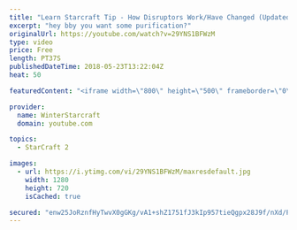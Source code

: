 ```yaml
---
title: "Learn Starcraft Tip - How Disruptors Work/Have Changed (Updated Patch 4.0 2018)"
excerpt: "hey bby you want some purification?"
originalUrl: https://youtube.com/watch?v=29YNS1BFWzM
type: video
price: Free
length: PT37S
publishedDateTime: 2018-05-23T13:22:04Z
heat: 50

featuredContent: "<iframe width=\"800\" height=\"500\" frameborder=\"0\" src=\"https://www.youtube.com/embed/29YNS1BFWzM\" allow=\"accelerometer; autoplay; encrypted-media; gyroscope; picture-in-picture\" allowfullscreen></iframe>"

provider:
  name: WinterStarcraft
  domain: youtube.com

topics:
  - StarCraft 2

images:
  - url: https://i.ytimg.com/vi/29YNS1BFWzM/maxresdefault.jpg
    width: 1280
    height: 720
    isCached: true

secured: "enw25JoRznfHyTwvX0gGKg/vA1+shZ1751fJ3kIp957tieQgpx28J9f/nXd/P9qDZqVPoJ3cDDq2SnuUsiG9Uf0CKxdZM1Ail+syV1bxviocsy6xKgHB+XPwpe6rNsG//wu3P8ldHaBiMHNWXl7OdG5rZTV2AGcEH4UVlbbvComa8b02RgIh2vYki9jdTldD5JzFJGAocKWM2VexZOU0xQC84VsJIu9x9r4/EgZmwjWuS3br8oidpLqxPYIkz+GAFCq6dmEPyWd6MAMJgRcPDZghg6jviUC6nmoCkERqDf2MvLvscK1JxyWUGHO41BMpRYf6CEGxxN5Kt11/0374xkBA766Brwl9kvCn6x/FZ6YwT0YRkLVe2RLmzELiuHLJZNyi2NCpf3vUgrHvXzmwWXhwgjyJ+RqcdX6KpRkCE4Q=;jtbGFI2AKBFEcWAF/erjPA=="
---
```


